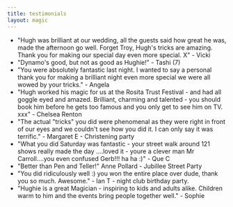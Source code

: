 ```yaml
---
title: testimonials
layout: magic
---
```


<ul>
<li>"Hugh was brilliant at our wedding, all the guests said how great he was, made the afternoon go well. Forget Troy, Hugh's tricks are amazing. Thank you for making our special day even more special. X" - Vicki
</li>
<li>"Dynamo's good, but not as good as Hughie!" - Tashi (7)</li>
<li>"You were absolutely fantastic last night. I wanted to say a personal thank you for making a brilliant night even more special we were all wowed by your tricks." - Angela</li>
<li>"Hugh worked his magic for us at the Rosita Trust Festival - and had all goggle eyed and amazed. Brilliant, charming and talented - you should book him before he gets too famous and you only get to see him on TV. xxx" - Chelsea Renton</li>
<li>"The actual "tricks" you did were phenomenal as they were right in front of our eyes and we couldn't see how you did it. I can only say it was terrific." - Margaret E - Christening party</li>
<li>"What you did Saturday was fantastic - your street walk around 121 shows really made the day ....loved it - youre a clever man Mr Carroll....you even confused Gerb!!! ha ha :)" - Que C</li>
<li>"Better than Pen and Teller!" Anne Pollard - Jubillee Street Party</li>
<li>"You did ridiculously well :) you won the entire place over dude, thank you so much. Awesome." - Ian T - night club birthday party.</li>
<li>"Hughie is a great Magician - inspiring to kids and adults alike. Children warm to him and the events bring people together well." - Sophie</li>
</ul>
